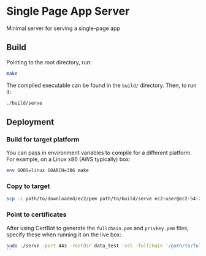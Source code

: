 # Single Page App Server 

Minimal server for serving a single-page app

## Build

Pointing to the root directory, run:

```bash
make
```

The compiled executable can be found in the `build/` directory.
Then, to run it:

```bash
./build/serve
```

## Deployment

### Build for target platform

You can pass in environment variables to compile for a different platform. For example, on a Linux x86 (AWS typically) box:

```bash
env GOOS=linux GOARCH=386 make
```

### Copy to target

```bash
scp -i path/to/downloaded/ec2/pem path/to/build/serve ec2-user@ec2-54-211-180-247.compute-1.amazonaws.com:/home/ec2-user/targetdirectory
```

### Point to certificates

After using CertBot to generate the `fullchain.pem` and `privkey.pem` files, specify these when running it on the live box:

```bash
sudo ./serve -port 443 -rootdir data_test -ssl -fullchain '/path/to/fullchain.pem' -privkey 'path/to/privkey.pem'
``

